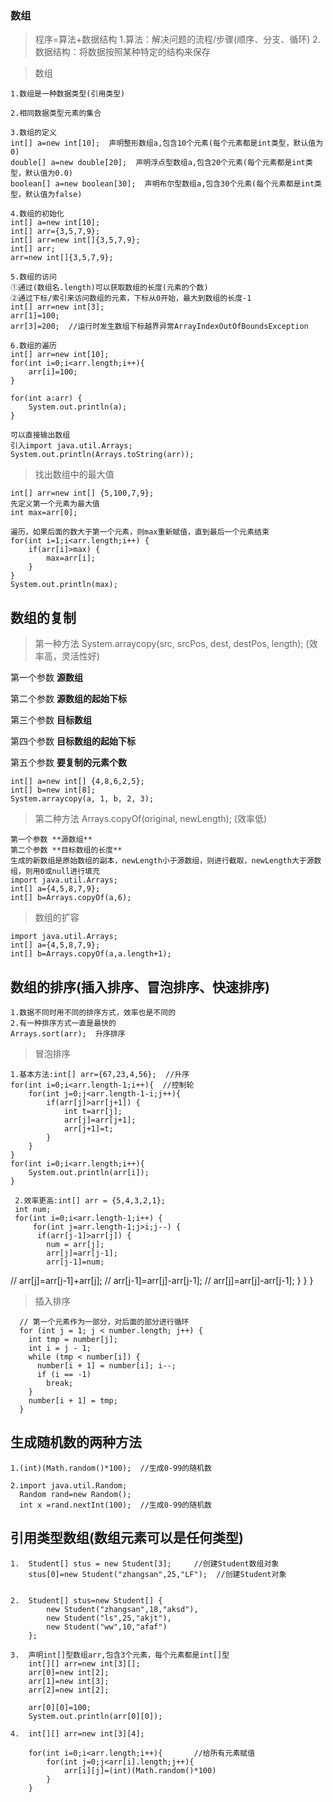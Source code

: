 ### 数组

>程序=算法+数据结构
1.算法：解决问题的流程/步骤(顺序、分支、循环)
2.数据结构：将数据按照某种特定的结构来保存

>数组

	1.数组是一种数据类型(引用类型)
	
	2.相同数据类型元素的集合
	
	3.数组的定义   
	int[] a=new int[10];  声明整形数组a,包含10个元素(每个元素都是int类型，默认值为0)
	double[] a=new double[20];  声明浮点型数组a,包含20个元素(每个元素都是int类型，默认值为0.0)
	boolean[] a=new boolean[30];  声明布尔型数组a,包含30个元素(每个元素都是int类型，默认值为false)
	
	4.数组的初始化
	int[] a=new int[10];
	int[] arr={3,5,7,9};
	int[] arr=new int[]{3,5,7,9};
	int[] arr;
	arr=new int[]{3,5,7,9};

	5.数组的访问
	①通过(数组名.length)可以获取数组的长度(元素的个数)
	②通过下标/索引来访问数组的元素，下标从0开始，最大到数组的长度-1
	int[] arr=new int[3];
	arr[1]=100;
	arr[3]=200;  //运行时发生数组下标越界异常ArrayIndexOutOfBoundsException
	
	6.数组的遍历
	int[] arr=new int[10];
	for(int i=0;i<arr.length;i++){
		arr[i]=100;
	}
	
	for(int a:arr) {
		System.out.println(a);
	}
	
	可以直接输出数组
	引入import java.util.Arrays;
	System.out.println(Arrays.toString(arr));

>找出数组中的最大值

	int[] arr=new int[] {5,100,7,9};
	先定义第一个元素为最大值
	int max=arr[0];
	
	遍历，如果后面的数大于第一个元素，则max重新赋值，直到最后一个元素结束
	for(int i=1;i<arr.length;i++) {
		if(arr[i]>max) {
			max=arr[i];
		}
	}
	System.out.println(max);
	
## 数组的复制
>第一种方法 System.arraycopy(src, srcPos, dest, destPos, length); (效率高，灵活性好)
	
第一个参数 **源数组**

第二个参数 **源数组的起始下标**

第三个参数 **目标数组**

第四个参数 **目标数组的起始下标**

第五个参数 **要复制的元素个数**
	
	int[] a=new int[] {4,8,6,2,5};
	int[] b=new int[8];
	System.arraycopy(a, 1, b, 2, 3);


>第二种方法 Arrays.copyOf(original, newLength); (效率低)

	第一个参数 **源数组**
	第二个参数 **目标数组的长度**
	生成的新数组是原始数组的副本，newLength小于源数组，则进行截取，newLength大于源数组，则用0或null进行填充
	import java.util.Arrays;
	int[] a={4,5,8,7,9};
	int[] b=Arrays.copyOf(a,6);
	
>数组的扩容
	
	import java.util.Arrays;
	int[] a={4,5,8,7,9};
	int[] b=Arrays.copyOf(a,a.length+1);
	
## 数组的排序(插入排序、冒泡排序、快速排序)

	1.数据不同时用不同的排序方式，效率也是不同的
	2.有一种排序方式一直是最快的
	Arrays.sort(arr);  升序排序


>冒泡排序

	1.基本方法:int[] arr={67,23,4,56};  //升序
	for(int i=0;i<arr.length-1;i++){  //控制轮
		for(int j=0;j<arr.length-1-i;j++){
			if(arr[j]>arr[j+1]) {
				int t=arr[j];
				arr[j]=arr[j+1];
				arr[j+1]=t;
			}
		}
	}
	for(int i=0;i<arr.length;i++){
		System.out.println(arr[i]);
	}
	
	 2.效率更高:int[] arr = {5,4,3,2,1};
	 int num;
	 for(int i=0;i<arr.length-1;i++) {
	     for(int j=arr.length-1;j>i;j--) {
		  if(arr[j-1]>arr[j]) {
			num = arr[j];
			arr[j]=arr[j-1];
			arr[j-1]=num;
			
//			arr[j]=arr[j-1]+arr[j];
//			arr[j-1]=arr[j]-arr[j-1];
//			arr[j]=arr[j]-arr[j-1];
		  }
	     }
	  }
	
	
>插入排序

	  // 第一个元素作为一部分，对后面的部分进行循环
	  for (int j = 1; j < number.length; j++) {
	    int tmp = number[j];
	    int i = j - 1;
	    while (tmp < number[i]) {
	      number[i + 1] = number[i]; i--;
	      if (i == -1)
	        break;
	    }
	    number[i + 1] = tmp;
	  }

## 生成随机数的两种方法
	1.(int)(Math.random()*100);  //生成0-99的随机数
	
	2.import java.util.Random;
	  Random rand=new Random();
	  int x =rand.nextInt(100);  //生成0-99的随机数

## 引用类型数组(数组元素可以是任何类型)
	1.  Student[] stus = new Student[3];     //创建Student数组对象
	    stus[0]=new Student("zhangsan",25,"LF");  //创建Student对象
	  
	  
	2.	Student[] stus=new Student[] {
			new Student("zhangsan",18,"aksd"),
			new Student("ls",25,"akjt"),
			new Student("ww",10,"afaf")
		};

	3.	声明int[]型数组arr,包含3个元素，每个元素都是int[]型
		int[][] arr=new int[3][];
		arr[0]=new int[2];
		arr[1]=new int[3];
		arr[2]=new int[2];
		
		arr[0][0]=100;
		System.out.println(arr[0][0]);
		
	4.	int[][] arr=new int[3][4];
	
		for(int i=0;i<arr.length;i++){       //给所有元素赋值
			for(int j=0;j<arr[i].length;j++){
				arr[i][j]=(int)(Math.random()*100)
			}
		}
